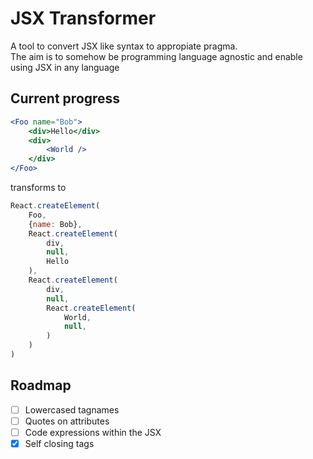 # JSX Transformer

A tool to convert JSX like syntax to appropiate pragma.  
The aim is to somehow be programming language agnostic and enable using JSX in any language

## Current progress
```jsx
<Foo name="Bob">
    <div>Hello</div>
    <div>
        <World />
    </div>
</Foo>
```
transforms to
```js
React.createElement(
    Foo,
    {name: Bob},
    React.createElement(
        div,
        null,
        Hello
    ),
    React.createElement(
        div,
        null,
        React.createElement(
            World,
            null,
        )
    )
)
```

## Roadmap
- [ ] Lowercased tagnames
- [ ] Quotes on attributes
- [ ] Code expressions within the JSX
- [x] Self closing tags
